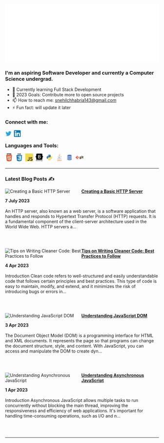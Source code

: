 <div align="center">
	<img src="https://github.com/snehilchhabria/snehilchhabria/blob/main/intro.svg" alt="HI I'M, SNEHIL CHHABRIA👋">
</div>

### I'm an aspiring Software Developer and currently a Computer Science undergrad.


- 🌱 Currently learning Full Stack Development
- 🥅 2023 Goals: Contribute more to open source projects 
- 📫 How to reach me: snehilchhabria143@gmail.com
- ⚡ Fun fact: will update it later

### Connect with me:

[<img align="left" alt="Twitter" width="22px" src="./twitter.png" style="margin-right: 7px;" />][twitter]
[<img align="left" alt="LinkedIn" width="22px" src="./linkedin.png" />][linkedin]

<br />

### Languages and Tools:

<img align="left" alt="HTML5" width="26px" style="margin-right: 7px;" src="https://raw.githubusercontent.com/github/explore/80688e429a7d4ef2fca1e82350fe8e3517d3494d/topics/html/html.png" />
<img align="left" alt="CSS3" width="26px" style="margin-right: 7px;" src="https://raw.githubusercontent.com/github/explore/80688e429a7d4ef2fca1e82350fe8e3517d3494d/topics/css/css.png" />
<img align="left" alt="JavaScript" width="26px" style="margin-right: 7px;" src="https://raw.githubusercontent.com/github/explore/80688e429a7d4ef2fca1e82350fe8e3517d3494d/topics/javascript/javascript.png" />
<img align="left" alt="Bootstrap" width="26px" style="margin-right: 7px;"src="https://raw.githubusercontent.com/devicons/devicon/master/icons/bootstrap/bootstrap-plain-wordmark.svg" />
<img align="left" alt="Java" width="26px" style="margin-right: 7px;" src="https://raw.githubusercontent.com/github/explore/80688e429a7d4ef2fca1e82350fe8e3517d3494d/topics/python/python.png" />
<img align="left" alt="Python" width="26px" style="margin-right: 7px;" src="https://raw.githubusercontent.com/github/explore/80688e429a7d4ef2fca1e82350fe8e3517d3494d/topics/java/java.png" />
<img align="left" alt="SQL" width="26px" style="margin-right: 7px;" src="https://raw.githubusercontent.com/github/explore/80688e429a7d4ef2fca1e82350fe8e3517d3494d/topics/sql/sql.png" />
<img align="left" alt="Git" width="26px" style="margin-right: 7px;" src="https://raw.githubusercontent.com/github/explore/80688e429a7d4ef2fca1e82350fe8e3517d3494d/topics/git/git.png" />

<br />
<br />

[twitter]: https://twitter.com/snehil_chhabria

---

### Latest Blog Posts ✍️

<!-- HASHNODE_BLOG:START -->
<p align="left">
<a href="https://snehilchhabria.hashnode.dev//creating-a-basic-http-server" title="Creating a Basic HTTP Server"><img src="https://cdn.hashnode.com/res/hashnode/image/upload/v1688754670747/8b56b6ce-aed4-4486-b6ab-d8885d9f3b3b.png" alt="Creating a Basic HTTP Server" width="250px" align="left" /></a>
<a href="https://snehilchhabria.hashnode.dev//creating-a-basic-http-server" title="Creating a Basic HTTP Server"><strong>Creating a Basic HTTP Server</strong></a>
<div><strong>7 July 2023</strong></div>
<br/> An HTTP server, also known as a web server, is a software application that handles and responds to Hypertext Transfer Protocol (HTTP) requests. It is a fundamental component of the client-server architecture used in the World Wide Web.
HTTP servers a... </p> <br/> <br/>
<p align="left">
<a href="https://snehilchhabria.hashnode.dev//tips-on-writing-cleaner-code-best-practices-to-follow" title="Tips on Writing Cleaner Code: Best Practices to Follow"><img src="https://cdn.hashnode.com/res/hashnode/image/upload/v1680594339595/119cb7f3-831a-42e7-8648-d68fc6c518e3.jpeg" alt="Tips on Writing Cleaner Code: Best Practices to Follow" width="250px" align="left" /></a>
<a href="https://snehilchhabria.hashnode.dev//tips-on-writing-cleaner-code-best-practices-to-follow" title="Tips on Writing Cleaner Code: Best Practices to Follow"><strong>Tips on Writing Cleaner Code: Best Practices to Follow</strong></a>
<div><strong>4 Apr 2023</strong></div>
<br/> Introduction
Clean code refers to well-structured and easily understandable code that follows certain principles and best practices. This type of code is easy to maintain, modify, and extend, and it minimizes the risk of introducing bugs or errors in... </p> <br/> <br/>
<p align="left">
<a href="https://snehilchhabria.hashnode.dev//understanding-javascript-dom" title="Understanding JavaScript DOM"><img src="https://cdn.hashnode.com/res/hashnode/image/stock/unsplash/6YFgGY6kn6Q/upload/a96ea0846aa553705afa282501b39f0c.jpeg" alt="Understanding JavaScript DOM" width="250px" align="left" /></a>
<a href="https://snehilchhabria.hashnode.dev//understanding-javascript-dom" title="Understanding JavaScript DOM"><strong>Understanding JavaScript DOM</strong></a>
<div><strong>3 Apr 2023</strong></div>
<br/> The Document Object Model (DOM) is a programming interface for HTML and XML documents. It represents the page so that programs can change the document structure, style, and content. With JavaScript, you can access and manipulate the DOM to create dyn... </p> <br/> <br/>
<p align="left">
<a href="https://snehilchhabria.hashnode.dev//understanding-asynchronous-javascript" title="Understanding Asynchronous JavaScript"><img src="https://cdn.hashnode.com/res/hashnode/image/upload/v1680373037257/63e7d146-4270-40c5-8852-e16aa72395c1.png" alt="Understanding Asynchronous JavaScript" width="250px" align="left" /></a>
<a href="https://snehilchhabria.hashnode.dev//understanding-asynchronous-javascript" title="Understanding Asynchronous JavaScript"><strong>Understanding Asynchronous JavaScript</strong></a>
<div><strong>1 Apr 2023</strong></div>
<br/> Introduction
Asynchronous JavaScript allows multiple tasks to run concurrently without blocking the main thread, improving the responsiveness and efficiency of web applications.
It's important for handling time-consuming operations, such as I/O and n... </p> <br/> <br/>
<!-- HASHNODE_BLOG:END -->

---
[linkedin]: https://www.linkedin.com/in/snehilchhabria/
